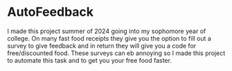 # AutoFeedback
I made this project summer of 2024 going into my sophomore year of college. On many fast food receipts they give you the option to fill out a survey to give feedback and in return they will give you a code for free/discounted food. These surveys can eb annoying so I made this project to automate this task and to get you your free food faster. 
